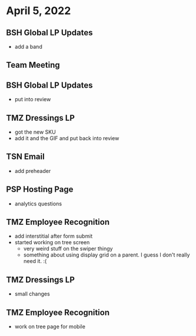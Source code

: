 # April 5, 2022

## BSH Global LP Updates
- add a band

## Team Meeting

## BSH Global LP Updates
- put into review

## TMZ Dressings LP
- got the new SKU
- add it and the GIF and put back into review

## TSN Email
- add preheader

## PSP Hosting Page
- analytics questions

## TMZ Employee Recognition
- add interstitial after form submit
- started working on tree screen
	- very weird stuff on the swiper thingy
	- something about using display grid on a parent. I guess I don't really need it. :(

## TMZ Dressings LP
- small changes

## TMZ Employee Recognition
- work on tree page for mobile